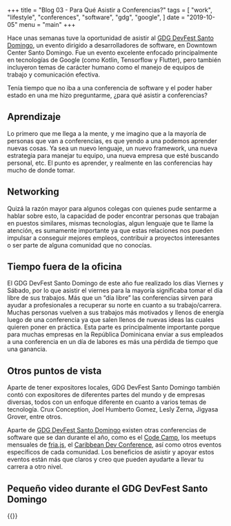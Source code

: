 +++
title = "Blog 03 - Para Qué Asistir a Conferencias?"
tags = [
    "work",
    "lifestyle",
		"conferences",
		"software",
		"gdg",
		"google",
]
date = "2019-10-05"
menu = "main"
+++

Hace unas semanas tuve la oportunidad de asistir al [GDG DevFest Santo Domingo](https://www.instagram.com/gdgsantodomingo/), un evento dirigido a desarrolladores de software, en Downtown Center Santo Domingo. Fue un evento excelente enfocado principalmente en tecnologías de Google (como Kotlin, Tensorflow y Flutter), pero también incluyeron temas de carácter humano como el manejo de equipos de trabajo y comunicación efectiva.

Tenía tiempo que no iba a una conferencia de software y el poder haber estado en una me hizo preguntarme, ¿para qué asistir a conferencias?

## Aprendizaje
Lo primero que me llega a la mente, y me imagino que a la mayoría de personas que van a conferencias, es que yendo a una podemos aprender nuevas cosas. Ya sea un nuevo lenguaje, un nuevo framework, una nueva estrategia para manejar tu equipo, una nueva empresa que esté buscando personal, etc. El punto es aprender, y realmente en las conferencias hay mucho de donde tomar.

## Networking
Quizá la razón mayor para algunos colegas con quienes pude sentarme a hablar sobre esto, la capacidad de poder encontrar personas que trabajan en puestos similares, mismas tecnologías, algun lenguaje que te llame la atención, es sumamente importante ya que estas relaciones nos pueden impulsar a conseguir mejores empleos, contribuir a proyectos interesantes o ser parte de alguna comunidad que no conocías.

## Tiempo fuera de la oficina
El GDG DevFest Santo Domingo de este año fue realizado los días Viernes y Sábado, por lo que asistir el viernes para la mayoría significaba tomar el día libre de sus trabajos. Más que un “día libre” las conferencias sirven para ayudar a profesionales a recuperar su norte en cuanto a su trabajo/carrera. Muchas personas vuelven a sus trabajos más motivados y llenos de energía luego de una conferencia ya que salen llenos de nuevas ideas las cuales quieren poner en práctica. Esta parte es principalmente importante porque para muchas empresas en la República Dominicana enviar a sus empleados a una conferencia en un día de labores es más una pérdida de tiempo que una ganancia.

## Otros puntos de vista
Aparte de tener expositores locales, GDG DevFest Santo Domingo también contó con expositores de diferentes partes del mundo y de empresas diversas, todos con un enfoque diferente en cuanto a varios temas de tecnología. Crux Conception, Joel Humberto Gomez, Lesly Zerna, Jigyasa Grover, entre otros.

Aparte de [GDG DevFest Santo Domingo](https://www.instagram.com/gdgsantodomingo/) existen otras conferencias de software que se dan durante el año, como es el [Code Camp](https://www.instagram.com/codecampsdq/), los meetups mensuales de [fria.js](https://www.instagram.com/fria.js/), el [Caribbean Dev Conference](https://www.instagram.com/caribbeandevcon/), así como otros eventos específicos de cada comunidad. Los beneficios de asistir y apoyar estos eventos están más que claros y creo que pueden ayudarte a llevar tu carrera a otro nivel. 

## Pequeño video durante el GDG DevFest Santo Domingo
{{<instagram B20U5eTDHHn hidecaption>}}
